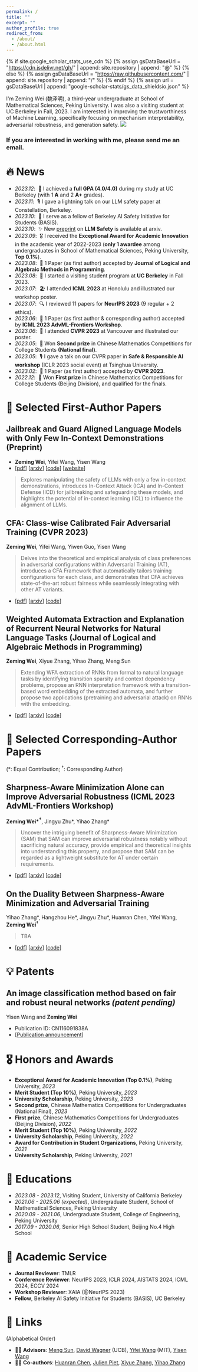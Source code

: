 ```yaml
---
permalink: /
title: ""
excerpt: ""
author_profile: true
redirect_from: 
  - /about/
  - /about.html
---
```


{% if site.google_scholar_stats_use_cdn %}
{% assign gsDataBaseUrl = "https://cdn.jsdelivr.net/gh/" | append: site.repository | append: "@" %}
{% else %}
{% assign gsDataBaseUrl = "https://raw.githubusercontent.com/" | append: site.repository | append: "/" %}
{% endif %}
{% assign url = gsDataBaseUrl | append: "google-scholar-stats/gs_data_shieldsio.json" %}

<span class='anchor' id='about-me'></span>

I'm Zeming Wei (<font face=STKaiti>魏泽明</font>), a third-year undergraduate at School of Mathematical Sciences, Peking University. I was also a visiting student at UC Berkeley in Fall, 2023. I am interested in improving the trustworthiness of Machine Learning, specifically focusing on mechanism interpretability, adversarial robustness, and generation safety.  <a href='https://scholar.google.com/citations?user=Kyn1zdQAAAAJ'><img src="https://img.shields.io/endpoint?url={{ url | url_encode }}&logo=Google%20Scholar&labelColor=f6f6f6&color=9cf&style=flat&label=citations"></a>

### If you are interested in working with me, please send me an email.


# 🔥 News
- *2023.12*: &nbsp;💯 I achieved a **full GPA (4.0/4.0)** during my study at UC Berkeley (with 1 **A** and 2 **A+** grades).
- *2023.11*: &nbsp;🎙 I gave a lightning talk on our LLM safety paper at Constellation, Berkeley.
- *2023.10*: &nbsp;🔗 I serve as a fellow of Berkeley AI Safety Initiative for Students (BASIS).
- *2023.10*: &nbsp;✨ New [preprint](https://arxiv.org/abs/2310.06387) on **LLM Safety** is available at arxiv.
- *2023.09*: &nbsp;🎖 I received the **Exceptional Award for Academic Innovation** in the academic year of 2022-2023 (**only 1 awardee** among undergraduates in School of Mathematical Sciences, Peking University, **Top 0.1%**).
- *2023.08*: &nbsp;🎉 1 Paper (as first author) accepted by **Journal of Logical and Algebraic Methods in Programming**.
- *2023.08*: &nbsp;🏫 I started a visiting student program at **UC Berkeley** in Fall 2023.
- *2023.07*: &nbsp;🏖 I attended **ICML 2023** at Honolulu and illustrated our workshop poster.
- *2023.07*: &nbsp;🔍 I reviewed 11 papers for **NeurIPS 2023** (9 regular + 2 ethics).
- *2023.06*: &nbsp;🎉 1 Paper (as first author & corresponding author) accepted by **ICML 2023 AdvML-Frontiers Workshop**.
- *2023.06*: &nbsp;🍁 I attended **CVPR 2023** at Vancouver and illustrated our poster.
- *2023.05*: &nbsp;🥈 Won **Second prize** in Chinese Mathematics Competitions for College Students **(National final)**.
- *2023.05*: &nbsp;🎙 I gave a talk on our CVPR paper in **Safe & Responsible AI workshop** (ICLR 2023 social event) at Tsinghua University.
- *2023.02*: &nbsp;🎉 1 Paper (as first author) accepted by **CVPR 2023**.
- *2022.12*: &nbsp;🥇 Won **First prize** in Chinese Mathematics Competitions for College Students (Beijing Division), and qualified for the finals.

# 📝 Selected First-Author Papers
## Jailbreak and Guard Aligned Language Models with Only Few In-Context Demonstrations (Preprint)
- **Zeming Wei**, Yifei Wang, Yisen Wang  
- [[pdf](https://arxiv.org/pdf/2310.06387)] [[arxiv](https://arxiv.org/abs/2310.06387)] [[code](https://github.com/PKU-ML/adv-icl)] [[website](https://adv-icl.github.io/)]
> Explores manipulating the safety of LLMs with only a few in-context demonstrations, introduces In-Context Attack (ICA) and In-Context Defense (ICD) for jailbreaking and safeguarding these models, and highlights the potential of in-context learning (ICL) to influence the alignment of LLMs.

## CFA: Class-wise Calibrated Fair Adversarial Training (CVPR 2023)
**Zeming Wei**, Yifei Wang, Yiwen Guo, Yisen Wang
> Delves into the theoretical and empirical analysis of class preferences in adversarial configurations within Adversarial Training (AT), introduces a CFA Framework that automatically tailors training configurations for each class, and demonstrates that CFA achieves state-of-the-art robust fairness while seamlessly integrating with other AT variants.

- [[pdf](https://openaccess.thecvf.com/content/CVPR2023/papers/Wei_CFA_Class-Wise_Calibrated_Fair_Adversarial_Training_CVPR_2023_paper.pdf)] [[arxiv](https://arxiv.org/abs/2303.14460)] [[code](https://github.com/PKU-ML/CFA)]

## Weighted Automata Extraction and Explanation of Recurrent Neural Networks for Natural Language Tasks (Journal of Logical and Algebraic Methods in Programming)
**Zeming Wei**, Xiyue Zhang, Yihao Zhang, Meng Sun
> Extending WFA extraction of RNNs from formal to natural language tasks by identifying transition sparsity and context dependency problems, propose an RNN interpretation framework with a transition-based word embedding of the extracted automata, and further propose two applications (pretraining and adversarial attack) on RNNs with the embedding.

- [[pdf](https://arxiv.org/pdf/2306.14040)] [[arxiv](https://arxiv.org/abs/2306.14040)] [[code](https://github.com/weizeming/Extract_WFA_from_RNN_for_NL)]

# 📝 Selected Corresponding-Author Papers
(\*: Equal Contribution; ${}^\dagger$: Corresponding Author)

## Sharpness-Aware Minimization Alone can Improve Adversarial Robustness (ICML 2023 AdvML-Frontiers Workshop)
**Zeming Wei\*${}^{\boldsymbol\dagger}$**, Jingyu Zhu\*, Yihao Zhang\*
> Uncover the intriguing benefit of Sharpness-Aware Minimization (SAM) that SAM can improve adversarial robustness notably without sacrificing natural accuracy, provide empirical and theoretical insights into understanding this property, and propose that SAM can be regarded as a lightweight substitute for AT under certain requirements.

- [[pdf](https://arxiv.org/pdf/2305.05392)] [[arxiv](https://arxiv.org/abs/2305.05392)] [[code](https://github.com/weizeming/SAM_AT)]

## On the Duality Between Sharpness-Aware Minimization and Adversarial Training
Yihao Zhang\*, Hangzhou He\*, Jingyu Zhu\*, Huanran Chen, Yifei Wang, **Zeming Wei${}^{\boldsymbol\dagger}$**
> TBA

- [[pdf]()] [[arxiv]()] [[code](https://github.com/weizeming/SAM_AT)]


# 💡 Patents
## An image classification method based on fair and robust neural networks *(patent pending)*
Yisen Wang and **Zeming Wei**
- Publication ID: CN116091838A
- [[Publication announcement](http://epub.cnipa.gov.cn/patent/CN116091838A)]

# 🎖 Honors and Awards
- **Exceptional Award for Academic Innovation (Top 0.1%)**, Peking University, *2023*
- **Merit Student (Top 10%)**, Peking University, *2023*
- **University Scholarship**, Peking University, *2023*
- **Second prize**, Chinese Mathematics Competitions for Undergraduates (National Final), *2023*
- **First prize**, Chinese Mathematics Competitions for Undergraduates (Beijing Division), *2022*
- **Merit Student (Top 10%)**, Peking University, *2022*
- **University Scholarship**, Peking University, *2022*
- **Award for Contribution in Student Organizations**, Peking University, *2021*
- **University Scholarship**, Peking University, *2021*

# 📖 Educations
- *2023.08 - 2023.12*, Visiting Student, University of California Berkeley
- *2021.06 - 2025.06 (expected)*, Undergraduate Student, School of Mathematical Sciences, Peking University
- *2020.09 - 2021.06*, Undergraduate Student, College of Engineering, Peking University
- *2017.09 - 2020.06*, Senior High School Student, Beijing No.4 High School

# 💼 Academic Service
- **Journal Reviewer**: TMLR
- **Conference Reviewer**: NeurIPS 2023, ICLR 2024, AISTATS 2024, ICML 2024, ECCV 2024
- **Workshop Reviewer**: XAIA (@NeurIPS 2023)
- **Fellow**, Berkeley AI Safety Initiative for Students (BASIS), UC Berkeley

# 🔗 Links
(Alphabetical Order)
- 👨‍🏫 **Advisors**: [Meng Sun](https://www.math.pku.edu.cn/teachers/sunm/indexen.html), [David Wagner](https://people.eecs.berkeley.edu/~daw/) (UCB), [Yifei Wang](https://yifeiwang77.com) (MIT), [Yisen Wang](https://yisenwang.github.io)
- 🧑‍🎓 **Co-authors**: [Huanran Chen](https://huanranchen.github.io), [Julien Piet](https://people.eecs.berkeley.edu/~julien.piet/), [Xiyue Zhang](https://zhang-xiyue.github.io/), [Yihao Zhang](https://zhang-yihao.github.io/)
